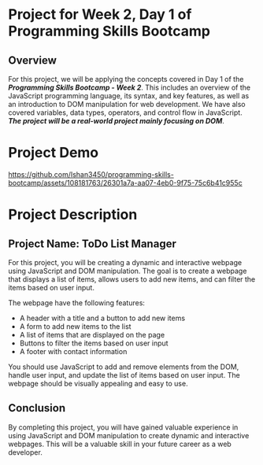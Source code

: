 # Project for Week 2, Day 1 of Programming Skills Bootcamp

## Overview

For this project, we will be applying the concepts covered in Day 1 of the **_Programming Skills Bootcamp - Week 2_**. This includes an overview of the JavaScript programming language, its syntax, and key features, as well as an introduction to DOM manipulation for web development. We have also covered variables, data types, operators, and control flow in JavaScript. **_The project will be a real-world project mainly focusing on DOM_**.

# Project Demo
https://github.com/Ishan3450/programming-skills-bootcamp/assets/108181763/26301a7a-aa07-4eb0-9f75-75c6b41c955c

# Project Description

## Project Name: ToDo List Manager

For this project, you will be creating a dynamic and interactive webpage using JavaScript and DOM manipulation. The goal is to create a webpage that displays a list of items, allows users to add new items, and can filter the items based on user input.

The webpage have the following features:

* A header with a title and a button to add new items
* A form to add new items to the list
* A list of items that are displayed on the page
* Buttons to filter the items based on user input
* A footer with contact information

You should use JavaScript to add and remove elements from the DOM, handle user input, and update the list of items based on user input. The webpage should be visually appealing and easy to use.


## Conclusion

By completing this project, you will have gained valuable experience in using JavaScript and DOM manipulation to create dynamic and interactive webpages. This will be a valuable skill in your future career as a web developer.
